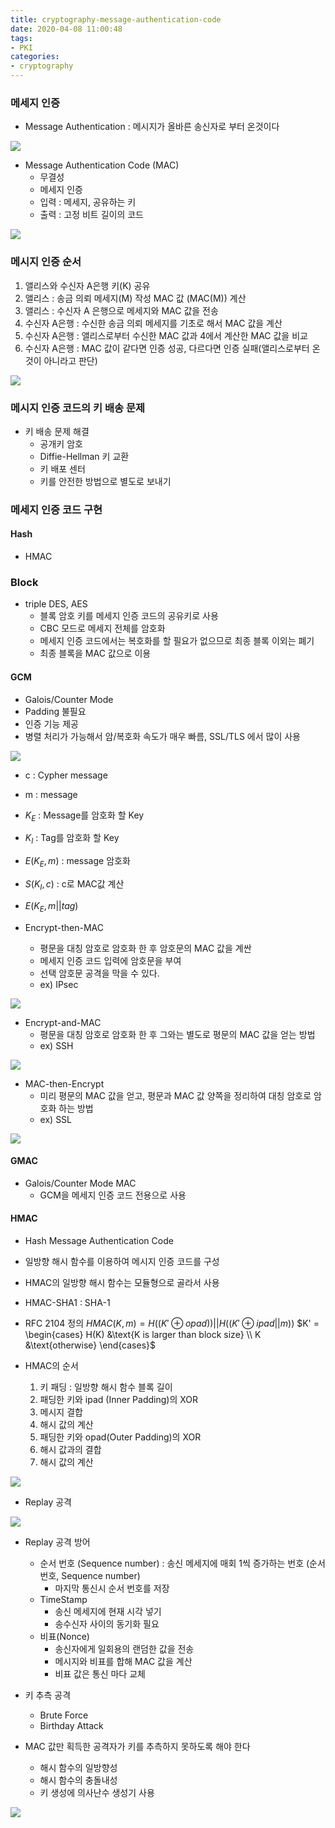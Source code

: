 ```yaml
---
title: cryptography-message-authentication-code
date: 2020-04-08 11:00:48
tags:
- PKI
categories:
- cryptography
---
```

### 메세지 인증
- Message Authentication : 메시지가 올바른 송신자로 부터 온것이다

![](/images/cryptography/mac/alice-bob.png)

- Message Authentication Code (MAC) 
    - 무결성
    - 메세지 인증
    - 입력 : 메세지, 공유하는 키
    - 출력 : 고정 비트 길이의 코드

![](/images/cryptography/mac/messagecodevshash.png)

### 메시지 인증 순서
1. 앨리스와 수신자 A은행 키(K) 공유
2. 앨리스 : 송금 의뢰 메세지(M) 작성 MAC 값 (MAC(M)) 계산
3. 앨리스 : 수신자 A 은행으로 메세지와 MAC 값을 전송
4. 수신자 A은행 : 수신한 송금 의뢰 메세지를 기초로 해서 MAC 값을 계산
5. 수신자 A은행 : 앨리스로부터 수신한 MAC 값과 4에서 계산한 MAC 값을 비교
6. 수신자 A은행 : MAC 값이 같다면 인증 성공, 다르다면 인증 실패(앨리스로부터 온 것이 아니라고 판단)

![](/images/cryptography/mac/message_authentication_code_flow.png)

### 메시지 인증 코드의 키 배송 문제
- 키 배송 문제 해결
    - 공개키 암호
    - Diffie-Hellman 키 교환
    - 키 배포 센터
    - 키를 안전한 방법으로 별도로 보내기
    
### 메세지 인증 코드 구현
#### Hash
- HMAC

### Block
- triple DES, AES
    - 블록 암호 키를 메세지 인증 코드의 공유키로 사용
    - CBC 모드로 메세지 전체를 암호화
    - 메세지 인증 코드에서는 복호화를 할 필요가 없으므로 최종 블록 이외는 폐기
    - 최종 블록을 MAC 값으로 이용
    
#### GCM
- Galois/Counter Mode
- Padding 불필요
- 인증 기능 제공
- 병렬 처리가 가능해서 암/복호화 속도가 매우 빠름, SSL/TLS 에서 많이 사용

![](/images/cryptography/block/AES/GCM.png)

- c : Cypher message
- m : message
- $K_E$ : Message를 암호화 할 Key
- $K_I$ : Tag를 암호화 할 Key
- $E(K_E,m)$ : message 암호화
- $S(K_I,c)$ : c로 MAC값 계산
- $E(K_E, m||tag)$

- Encrypt-then-MAC
    - 평문을 대칭 암호로 암호화 한 후 암호문의 MAC 값을 계싼
    - 메세지 인증 코드 입력에 암호문을 부여
    - 선택 암호문 공격을 막을 수 있다.
    - ex) IPsec
    
![](/images/cryptography/mac/encrypt-then-mac.png)
    
- Encrypt-and-MAC
    - 평문을 대칭 암호로 암호화 한 후 그와는 별도로 평문의 MAC 값을 얻는 방법
    - ex) SSH

![](/images/cryptography/mac/encrypt-and-mac.png)

- MAC-then-Encrypt
    - 미리 평문의 MAC 값을 얻고, 평문과 MAC 값 양쪽을 정리하여 대칭 암호로 암호화 하는 방법
    - ex) SSL
  
![](/images/cryptography/mac/MAC-then-Encrypt.png)

#### GMAC 
- Galois/Counter Mode MAC
    - GCM을 메세지 인증 코드 전용으로 사용

#### HMAC
- Hash Message Authentication Code
- 일방향 해시 함수를 이용하여 메시지 인증 코드를 구성
- HMAC의 일방향 해시 함수는 모듈형으로 골라서 사용
- HMAC-SHA1 : SHA-1

- RFC 2104 정의
    $HMAC(K,m) = H\big( ({K'}\oplus opad ) \big) ||  H\big( ({K'}\oplus ipad || m)\big )$
    $K' = \begin{cases} 
    H(K) &\text{K is larger than block size} \\
    K &\text{otherwise}
    \end{cases}$

- HMAC의 순서
    1. 키 패딩 : 일방향 해시 함수 블록 길이
    2. 패딩한 키와 ipad (Inner Padding)의 XOR
    3. 메시지 결합
    4. 해시 값의 계산
    5. 패딩한 키와 opad(Outer Padding)의 XOR
    6. 해시 값과의 결합
    7. 해시 값의 계산
    
![](/images/cryptography/mac/HMAC.png)

- Replay 공격

![](/images/cryptography/mac/replay_attack.png)

- Replay 공격 방어
    - 순서 번호 (Sequence number) : 송신 메세지에 매회 1씩 증가하는 번호 (순서 번호, Sequence number)
        - 마지막 통신시 순서 번호를 저장
    - TimeStamp
        - 송신 메세지에 현재 시각 넣기
        - 송수신자 사이의 동기화 필요
    - 비표(Nonce)
        - 송신자에게 일회용의 랜덤한 값을 전송
        - 메시지와 비표를 합해 MAC 값을 계산
        - 비표 값은 통신 마다 교체
        
- 키 추측 공격
    - Brute Force
    - Birthday Attack

- MAC 값만 획득한 공격자가 키를 추측하지 못하도록 해야 한다
    - 해시 함수의 일방향성
    - 해시 함수의 충돌내성
    - 키 생성에 의사난수 생성기 사용


![](/images/cryptography/mac/mac_algorithm_types.png)
